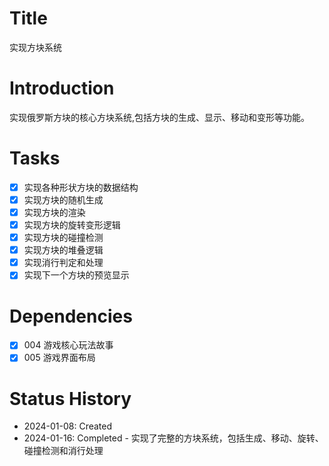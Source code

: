 # Title
实现方块系统

# Introduction
实现俄罗斯方块的核心方块系统,包括方块的生成、显示、移动和变形等功能。

# Tasks
- [x] 实现各种形状方块的数据结构
- [x] 实现方块的随机生成
- [x] 实现方块的渲染
- [x] 实现方块的旋转变形逻辑
- [x] 实现方块的碰撞检测
- [x] 实现方块的堆叠逻辑
- [x] 实现消行判定和处理
- [x] 实现下一个方块的预览显示

# Dependencies
- [x] 004 游戏核心玩法故事
- [x] 005 游戏界面布局

# Status History
- 2024-01-08: Created
- 2024-01-16: Completed - 实现了完整的方块系统，包括生成、移动、旋转、碰撞检测和消行处理
